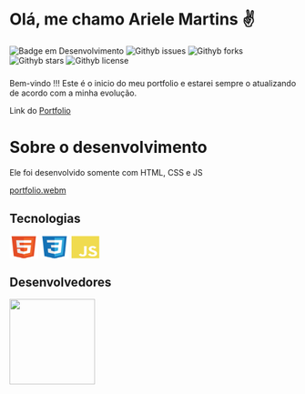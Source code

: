 # Olá, me chamo Ariele Martins ✌️
![Badge em Desenvolvimento](http://img.shields.io/static/v1?label=STATUS&message=EM%20DESENVOLVIMENTO&color=GREEN&style=for-the-badge)
![Githyb issues](https://img.shields.io/github/issues/ArieleMartins/my_portfolio)
![Githyb forks](https://img.shields.io/github/forks/ArieleMartins/my_portfolio)
![Githyb stars](https://img.shields.io/github/stars/ArieleMartins/my_portfolio)
![Githyb license](https://img.shields.io/github/license/ArieleMartins/my_portfolio)
###
Bem-vindo !!!
Este é o inicio do meu portfolio e estarei sempre o atualizando de acordo com a minha evolução.
<p>Link do <a target="_blank" href="https://arielemartins.github.io/my_portfolio/">Portfolio</a></p>
<h1>Sobre o desenvolvimento</h1>
<p>Ele foi desenvolvido somente com HTML, CSS e JS</p>

[portfolio.webm](https://user-images.githubusercontent.com/83427685/193431159-7a0093e0-e969-4e32-b389-2144c3ec6c24.webm)

<h2>Tecnologias</h2>
<div>
  <img align="center" alt="ari-html5" height='40' width='50' src="https://raw.githubusercontent.com/devicons/devicon/master/icons/html5/html5-original.svg">
  <img align="center" alt="ari-css3" height='40' width='50' src="https://raw.githubusercontent.com/devicons/devicon/master/icons/css3/css3-original.svg">
  <img align="center" alt="ari-js" height='40' width='50' src="https://raw.githubusercontent.com/devicons/devicon/master/icons/javascript/javascript-plain.svg">
 </div>
 
 <h2>Desenvolvedores</h2>
 <img width="150" height="150"  src="https://github.com/ArieleMartins.png">
